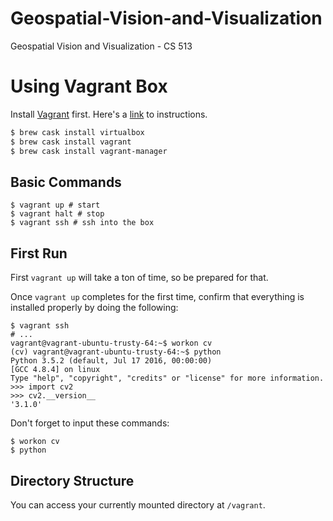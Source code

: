 # Geospatial-Vision-and-Visualization
Geospatial Vision and Visualization - CS 513

# Using Vagrant Box

Install [Vagrant](https://www.vagrantup.com/) first. Here's a [link](https://www.vagrantup.com/docs/installation/) to instructions.

```bash
$ brew cask install virtualbox
$ brew cask install vagrant
$ brew cask install vagrant-manager
```

## Basic Commands

```
$ vagrant up # start
$ vagrant halt # stop
$ vagrant ssh # ssh into the box
```

## First Run

First `vagrant up` will take a ton of time, so be prepared for that.

Once `vagrant up` completes for the first time, confirm that everything is installed properly by doing the following:

```
$ vagrant ssh
# ...
vagrant@vagrant-ubuntu-trusty-64:~$ workon cv
(cv) vagrant@vagrant-ubuntu-trusty-64:~$ python
Python 3.5.2 (default, Jul 17 2016, 00:00:00)
[GCC 4.8.4] on linux
Type "help", "copyright", "credits" or "license" for more information.
>>> import cv2
>>> cv2.__version__
'3.1.0'
```

Don't forget to input these commands:
```
$ workon cv
$ python
```

## Directory Structure

You can access your currently mounted directory at `/vagrant`.
